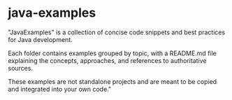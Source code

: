 # java-examples

"JavaExamples" is a collection of concise code snippets and best practices for Java development. 

Each folder contains examples grouped by topic, with a README.md file explaining the concepts, approaches, and references to authoritative sources. 

These examples are not standalone projects and are meant to be copied and integrated into your own code."
